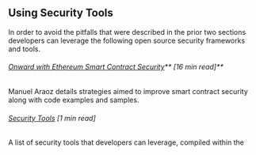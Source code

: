 ## Using Security Tools

In order to avoid the pitfalls that were described in the prior two sections developers can leverage the following open source security frameworks and tools.

###### [Onward with Ethereum Smart Contract Security](https://blog.zeppelin.solutions/onward-with-ethereum-smart-contract-security-97a827e47702)** \[16 min read\]**

Manuel Araoz details strategies aimed to improve smart contract security along with code examples and samples.

###### [Security Tools](https://consensys.github.io/smart-contract-best-practices/security_tools/) \[1 min read\]

A list of security tools that developers can leverage, compiled within the 



